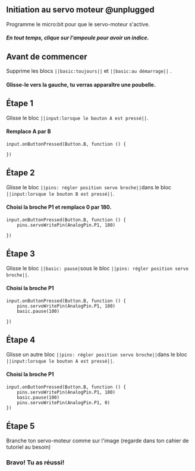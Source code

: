 ## Initiation au servo moteur @unplugged
Programme le micro:bit pour que le servo-moteur s'active.
##### En tout temps, clique sur l'ampoule pour avoir un indice.

## Avant de commencer
Supprime les blocs ``||basic:toujours||`` et  ``||basic:au démarrage||``  .
#### Glisse-le vers la gauche, tu verras apparaître une poubelle.


## Étape 1

Glisse le bloc ``||input:lorsque le bouton A est pressé||``.
#### Remplace A par B

```blocks
input.onButtonPressed(Button.B, function () {

})

````
## Étape 2

Glisse le bloc ``||pins: régler position servo broche||``dans le bloc  ``||input:lorsque le bouton B est pressé||``.
#### Choisi la broche P1 et remplace 0 par 180.

``` blocks
input.onButtonPressed(Button.B, function () {
    pins.servoWritePin(AnalogPin.P1, 180)
    
})
```

## Étape 3

Glisse le bloc ``||basic: pause|``sous le bloc  ``||pins: régler position servo broche||``.
#### Choisi la broche P1

``` blocks
input.onButtonPressed(Button.B, function () {
    pins.servoWritePin(AnalogPin.P1, 180)
    basic.pause(100)
    
})
```


## Étape 4

Glisse un autre bloc ``||pins: régler position servo broche||``dans le bloc  ``||input:lorsque le bouton A est pressé||``.
#### Choisi la broche P1 

``` blocks
input.onButtonPressed(Button.B, function () {
    pins.servoWritePin(AnalogPin.P1, 180)
    basic.pause(100)
    pins.servoWritePin(AnalogPin.P1, 0)
})
```
## Étape 5
Branche ton servo-moteur comme sur l'image (regarde dans ton cahier de tutoriel au besoin)
### Bravo! Tu as réussi!


